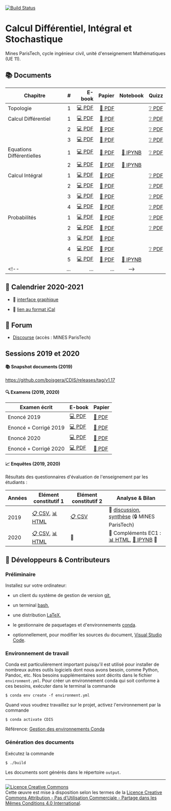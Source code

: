 [![Build Status](https://travis-ci.org/boisgera/CDIS.svg?branch=master)](https://travis-ci.org/boisgera/CDIS)
<!-- don't you dare break my build! -->

Calcul Différentiel, Intégral et Stochastique
================================================================================

Mines ParisTech, cycle ingénieur civil, unité d'enseignement Mathématiques (UE 11).


:books: Documents 
--------------------------------------------------------------------------------


| Chapitre      | # | E-book | Papier | Notebook | Quizz | 
| ------------- | ------: | -----------: | --------------------: |  :----:  | :-----: |
| Topologie | 1 | [:computer: PDF](https://boisgera.github.io/CDIS/output/Topologie.pdf) | [:book: PDF](https://boisgera.github.io/CDIS/output/Topologie%20(a4%2C%20recto-verso).pdf) |   | [:grey_question: PDF](https://boisgera.github.io/CDIS/quizz/Topologie/output/Topologie.pdf) |
| Calcul Différentiel | 1 | [:computer: PDF](https://boisgera.github.io/CDIS/output/Calcul%20Différentiel%20I.pdf) | [:book: PDF](https://boisgera.github.io/CDIS/output/Calcul%20Différentiel%20I%20(a4%2C%20recto-verso).pdf) |  | [:grey_question: PDF](https://boisgera.github.io/CDIS/quizz/Calcul%20Différentiel%20I/output/Calcul%20Différentiel%20I.pdf) |
|   | 2 | [:computer: PDF](https://boisgera.github.io/CDIS/output/Calcul%20Différentiel%20II.pdf) | [:book: PDF](https://boisgera.github.io/CDIS/output/Calcul%20Différentiel%20II%20(a4%2C%20recto-verso).pdf) |  | [:grey_question: PDF](https://boisgera.github.io/CDIS/quizz/Calcul%20Différentiel%20II/output/Calcul%20Différentiel%20II.pdf) |
| |   3 | [:computer: PDF](https://boisgera.github.io/CDIS/output/Calcul%20Différentiel%20III.pdf) | [:book: PDF](https://boisgera.github.io/CDIS/output/Calcul%20Différentiel%20III%20(a4%2C%20recto-verso).pdf) |  | [:grey_question: PDF](https://boisgera.github.io/CDIS/quizz/Calcul%20Différentiel%20III/output/Calcul%20Différentiel%20III.pdf) |
| Equations Différentielles | 1 | [:computer: PDF](https://boisgera.github.io/CDIS/output/Equations%20Différentielles%20I.pdf) | [:book: PDF](https://boisgera.github.io/CDIS/output/Equations%20Différentielles%20I%20(a4%2C%20recto-verso).pdf) |  [:notebook: IPYNB](https://boisgera.github.io/CDIS/Equations%20Différentielles%20I/Equations%20Différentielles%20I.ipynb) | [:grey_question: PDF](https://boisgera.github.io/CDIS/quizz/Equations%20Différentielles%20I/output/Equations%20Différentielles%20I.pdf)
|  | 2 | [:computer: PDF](https://boisgera.github.io/CDIS/output/Equations%20Différentielles%20II.pdf) | [:book: PDF](https://boisgera.github.io/CDIS/output/Equations%20Différentielles%20II%20(a4%2C%20recto-verso).pdf) |  [:notebook: IPYNB](https://boisgera.github.io/CDIS/Equations%20Différentielles%20II/Equations%20Differentielles%20II.ipynb) |  |
| Calcul Intégral | 1 | [:computer: PDF](https://boisgera.github.io/CDIS/output/Calcul%20Intégral%20I.pdf) | [:book: PDF](https://boisgera.github.io/CDIS/output/Calcul%20Intégral%20I%20(a4%2C%20recto-verso).pdf) |  | [:grey_question: PDF](https://boisgera.github.io/CDIS/quizz/Calcul%20Intégral%20I/output/Calcul%20Intégral%20I.pdf)  |
|  | 2 | [:computer: PDF](https://boisgera.github.io/CDIS/output/Calcul%20Intégral%20II.pdf) | [:book: PDF](https://boisgera.github.io/CDIS/output/Calcul%20Intégral%20II%20(a4%2C%20recto-verso).pdf) |   | [:grey_question: PDF](https://boisgera.github.io/CDIS/quizz/Calcul%20Intégral%20II/output/Calcul%20Intégral%20II.pdf)   |
| | 3 | [:computer: PDF](https://boisgera.github.io/CDIS/output/Calcul%20Intégral%20III.pdf) | [:book: PDF](https://boisgera.github.io/CDIS/output/Calcul%20Intégral%20III%20(a4%2C%20recto-verso).pdf) |  | [:grey_question: PDF](https://boisgera.github.io/CDIS/quizz/Calcul%20Intégral%20III/output/Calcul%20Intégral%20III.pdf) |
| |  4  | [:computer: PDF](https://boisgera.github.io/CDIS/output/Calcul%20Intégral%20IV.pdf) |  [:book: PDF](https://boisgera.github.io/CDIS/output/Calcul%20Intégral%20IV%20(a4%2C%20recto-verso).pdf) |  | [:grey_question: PDF](https://boisgera.github.io/CDIS/quizz/Calcul%20Intégral%20IV/output/Calcul%20Intégral%20IV.pdf) |
| Probabilités | 1 | [:computer: PDF](https://boisgera.github.io/CDIS/output/Probabilité%20I.pdf) | [:book: PDF](https://boisgera.github.io/CDIS/output/Probabilité%20I%20(a4%2C%20recto-verso).pdf) |   | [:grey_question: PDF](https://boisgera.github.io/CDIS/quizz/Probabilités%20I/output/Probabilités%20I.pdf) |
|  | 2 | [:computer: PDF](https://boisgera.github.io/CDIS/output/Probabilité%20II.pdf) | [:book: PDF](https://boisgera.github.io/CDIS/output/Probabilité%20II%20(a4%2C%20recto-verso).pdf) |   | [:grey_question: PDF](https://boisgera.github.io/CDIS/quizz/Probabilités%20II/output/Probabilités%20II.pdf) |
|  | 3 | [:computer: PDF](https://boisgera.github.io/CDIS/output/Probabilité%20III.pdf) | [:book: PDF](https://boisgera.github.io/CDIS/output/Probabilité%20III%20(a4%2C%20recto-verso).pdf) |   |  |
|  | 4 | [:computer: PDF](https://boisgera.github.io/CDIS/output/Probabilité%20IV.pdf) | [:book: PDF](https://boisgera.github.io/CDIS/output/Probabilité%20IV%20(a4%2C%20recto-verso).pdf) |   | [:grey_question: PDF](https://cloud.mines-paristech.fr/index.php/s/xBpxCjhLblwLTDR/download) |
|  | 5 | [:computer: PDF](https://cloud.mines-paristech.fr/index.php/s/GLDwtTAMOJCYk3i/download) | [:book: PDF](https://cloud.mines-paristech.fr/index.php/s/4HAYcP6BsTeOEIO/download) |  [:notebook: IPYNB](https://boisgera.github.io/CDIS/Probabilités%20V/Probabilité%20V.ipynb)  |  |
<!--| ... | ... | ... |-->
  
<!--

:construction: **Errata :** [problèmes résolus post-publication](https://github.com/boisgera/CDIS/issues?utf8=%E2%9C%93&q=is%3Aissue+is%3Aclosed+label%3Abug+-label%3Awont-fix+-label%3Abuild) :construction:

-->


<!--

:construction: **Aperçu :** [tous les documents (PDF, LaTeX)](https://github.com/boisgera/CDIS/tree/gh-pages/output) :construction:

-->

:calendar: Calendrier 2020-2021
--------------------------------------------------------------------------------

  - :calendar: [interface graphique](https://calendar.google.com/calendar/embed?src=o1rahvtc75kj2qcc5tmsrfr6e0%40group.calendar.google.com&ctz=Europe%2FParis)

  - :link: [lien au format iCal](https://calendar.google.com/calendar/ical/o1rahvtc75kj2qcc5tmsrfr6e0%40group.calendar.google.com/public/basic.ics)


:speech_balloon: Forum
--------------------------------------------------------------------------------

  - [Discourse](https://discourse.mines-paristech.fr) (accès : MINES ParisTech)


Sessions 2019 et 2020
--------------------------------------------------------------------------------

#### :books: Snapshot documents (2019)

<https://github.com/boisgera/CDIS/releases/tag/v1.17>

#### :mag: Examens (2019, 2020)

| Examen écrit  | E-book        | Papier                |
| ------------- | ------------- | --------------------- |
| Enoncé 2019 | [:computer: PDF](https://boisgera.github.io/CDIS/output/Examen-2019.pdf) | [:book: PDF](https://boisgera.github.io/CDIS/output/Examen-2019%20(a4%2C%20recto-verso).pdf) |
| Enoncé + Corrigé 2019 | [:computer: PDF](https://boisgera.github.io/CDIS/output/Examen-corrigé-2019.pdf) | [:book: PDF](https://boisgera.github.io/CDIS/output/Examen-corrigé-2019%20(a4%2C%20recto-verso).pdf) |
| Enoncé 2020 | [:computer: PDF](https://boisgera.github.io/CDIS/output/Examen-2020.pdf) | [:book: PDF](https://boisgera.github.io/CDIS/output/Examen-2020%20(a4%2C%20recto-verso).pdf) |
| Enoncé + Corrigé 2020 | [:computer: PDF](https://boisgera.github.io/CDIS/output/Examen-corrigé-2020.pdf) | [:book: PDF](https://boisgera.github.io/CDIS/output/Examen-corrigé-2020%20(a4%2C%20recto-verso).pdf) |

#### :chart_with_upwards_trend: Enquêtes (2019, 2020)

Résultats des questionnaires d'évaluation de l'enseignement par les étudiants :

| Années | Elément constitutif 1 | Elément constitutif 2 | Analyse & Bilan |
| ------ | --------------------- | ---------------------- | -------- |
| 2019 | [:clipboard: CSV](https://boisgera.github.io/CDIS/Enquete/2019/survey-1.csv), [:bar_chart: HTML](https://boisgera.github.io/CDIS/Enquete/2019/report-2019-2020-EC1.html) | [:clipboard: CSV](https://boisgera.github.io/CDIS/Enquete/2019/survey-2.csv) | :speech_balloon: [discussion](https://discourse.mines-paristech.fr/c/mathematiques/bilan-ue-11), [synthèse](https://discourse.mines-paristech.fr/t/note-de-synthese-comite-de-revue/489?u=sboisgerault) (:lock: MINES ParisTech) |
| 2020 | [:clipboard: CSV](https://boisgera.github.io/CDIS/Enquete/2020/survey-2020-2021-EC1.csv), [:bar_chart: HTML](https://boisgera.github.io/CDIS/Enquete/2020/report-2020-2021-EC1.html) | :construction: | :construction: Compléments EC1 : [:bar_chart: HTML](https://boisgera.github.io/CDIS/Enquete/2020/Enquête.html), [:notebook: IPYNB](https://boisgera.github.io/CDIS/Enquete/2020/Enquête.ipynb) :construction:|




:pencil: Développeurs & Contributeurs
--------------------------------------------------------------------------------

### Préliminaire

Installez sur votre ordinateur:

  - un client du système de gestion de version [git](https://git-scm.com/), 

  - un terminal [bash](https://www.gnu.org/software/bash/),

  - une distribution [LaTeX](https://www.latex-project.org/),

  - le gestionnaire de paquetages et d'environnements [conda](https://conda.io/en/latest/).

  - optionnellement, pour modifier les sources du document, 
    [Visual Studio Code](https://code.visualstudio.com/).

### Environnement de travail

Conda est particulièrement important puisqu'il est utilisé pour installer
de nombreux autres outils logiciels dont nous avons besoin, comme Python,
Pandoc, etc. Nos besoins supplémentaires sont décrits dans le fichier 
`environment.yml`.
Pour créer un environnement conda qui soit conforme à ces besoins,
exécuter dans le terminal la commande

    $ conda env create -f environment.yml

Quand vous voudrez travaillez sur le projet, activez l'environnement par la
commande

    $ conda activate CDIS

Référence: [Gestion des environnements Conda](https://conda.io/projects/conda/en/latest/user-guide/tasks/manage-environments.html)

### Génération des documents

Exécutez la commande

    $ ./build

Les documents sont générés dans le répertoire `output`.


--------------------------------------------------------------------------------

<a rel="license" href="http://creativecommons.org/licenses/by-nc-sa/4.0/"><img alt="Licence Creative Commons" style="border-width:0" src="https://i.creativecommons.org/l/by-nc-sa/4.0/88x31.png" /></a><br />Cette œuvre est mise à disposition selon les termes de la <a rel="license" href="http://creativecommons.org/licenses/by-nc-sa/4.0/">Licence Creative Commons Attribution - Pas d’Utilisation Commerciale - Partage dans les Mêmes Conditions 4.0 International</a>.



